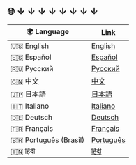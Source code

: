 ## 🌐 ↓ ↓ ↓ ↓ ↓ ↓ ↓ ↓

| 🌍 Language | Link |
|------------|------|
| 🇺🇸 English | [English](https://github.com/Suundumused/Motion-Joystick-Steering-Wheel/blob/main/Server%20Side/README.en.MD) |
| 🇪🇸 Español | [Español](https://github.com/Suundumused/Motion-Joystick-Steering-Wheel/blob/main/Server%20Side/README.es.MD) |
| 🇷🇺 Русский | [Русский](https://github.com/Suundumused/Motion-Joystick-Steering-Wheel/blob/main/Server%20Side/README.ru.MD) |
| 🇨🇳 中文 | [中文](https://github.com/Suundumused/Motion-Joystick-Steering-Wheel/blob/main/Server%20Side/README.zh-cn.MD) |
| 🇯🇵 日本語 | [日本語](https://github.com/Suundumused/Motion-Joystick-Steering-Wheel/blob/main/Server%20Side/README.ja.MD) |
| 🇮🇹 Italiano | [Italiano](https://github.com/Suundumused/Motion-Joystick-Steering-Wheel/blob/main/Server%20Side/README.it.MD) |
| 🇩🇪 Deutsch | [Deutsch](https://github.com/Suundumused/Motion-Joystick-Steering-Wheel/blob/main/Server%20Side/README.de.MD) |
| 🇫🇷 Français | [Français](https://github.com/Suundumused/Motion-Joystick-Steering-Wheel/blob/main/Server%20Side/README.fr.MD) |
| 🇧🇷 Português (Brasil) | [Português](https://github.com/Suundumused/Motion-Joystick-Steering-Wheel/blob/main/Server%20Side/README.pt-br.MD) |
| 🇮🇳 हिंदी | [हिंदी](https://github.com/Suundumused/Motion-Joystick-Steering-Wheel/blob/main/Server%20Side/README.hi.MD) |